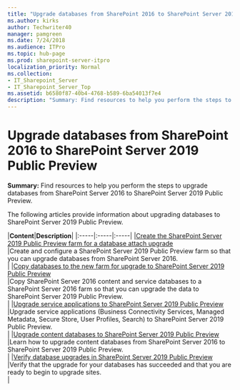 ```yaml
---
title: "Upgrade databases from SharePoint 2016 to SharePoint Server 2019 Public Preview"
ms.author: kirks
author: Techwriter40
manager: pamgreen
ms.date: 7/24/2018
ms.audience: ITPro
ms.topic: hub-page
ms.prod: sharepoint-server-itpro
localization_priority: Normal
ms.collection:
- IT_Sharepoint_Server
- IT_Sharepoint_Server_Top
ms.assetid: b6580f87-40b4-4768-b589-6ba54013f7e4
description: "Summary: Find resources to help you perform the steps to upgrade databases from SharePoint Server 2016 to SharePoint Server 2019 Public Preview."
---
```


# Upgrade databases from SharePoint 2016 to SharePoint Server 2019 Public Preview

 **Summary:** Find resources to help you perform the steps to upgrade databases from SharePoint Server 2016 to SharePoint Server 2019 Public Preview. 
  
The following articles provide information about upgrading databases to SharePoint Server 2019 Public Preview.
  
  
|**Content**|**Description**|
|:-----|:-----|:-----|
|[Create the SharePoint Server 2019 Public Preview farm for a database attach upgrade](create-the-sharepoint-server-2019-farm-for-a-database-attach-upgrade.md) <br/> |Create and configure a SharePoint Server 2019 Public Preview farm so that you can upgrade databases from SharePoint Server 2016.  <br/> |
|[Copy databases to the new farm for upgrade to SharePoint Server 2019 Public Preview](copy-databases-to-the-new-farm-for-upgrade-to-sharepoint-server-2016.md) <br/> |Copy SharePoint Server 2016 content and service databases to a SharePoint Server 2016 farm so that you can upgrade the data to SharePoint Server 2019 Public Preview.  <br/> |
|[Upgrade service applications to SharePoint Server 2019 Public Preview](upgrade-service-applications-to-sharepoint-server-2019.md) <br/> |Upgrade service applications (Business Connectivity Services, Managed Metadata, Secure Store, User Profiles, Search) to SharePoint Server 2019 Public Preview.  <br/> |
|[Upgrade content databases to SharePoint Server 2019 Public Preview](upgrade-content-databases_2019.md) <br/> |Learn how to upgrade content databases from SharePoint Server 2016 to SharePoint Server 2019 Public Preview.  <br/> |
|[Verify database upgrades in SharePoint Server 2019 Public Preview](verify-upgrade-for-databases_2019.md) <br/> |Verify that the upgrade for your databases has succeeded and that you are ready to begin to upgrade sites.  <br/> |
   

